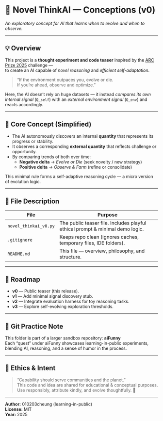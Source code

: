 # 🧠 Novel ThinkAI — Conceptions (v0)
*An exploratory concept for AI that learns when to evolve and when to observe.*

---

## 💡 Overview
This project is a **thought experiment and code teaser** inspired by the [ARC Prize 2025](https://arcprize.org/) challenge —  
to create an AI capable of *novel reasoning* and *efficient self-adaptation*.

> “If the environment outpaces you, evolve or die.  
>  If you’re ahead, observe and optimize.”

Here, the AI doesn’t rely on huge datasets — it instead *compares its own internal signal* (`Q_self`) with an *external environment signal* (`Q_env`) and reacts accordingly.

---

## 🧩 Core Concept (Simplified)
- The AI autonomously discovers an internal **quantity** that represents its progress or stability.  
- It observes a corresponding **external quantity** that reflects challenge or opportunity.  
- By comparing trends of both over time:
  - **Negative delta** → *Evolve or Die* (seek novelty / new strategy)  
  - **Positive delta** → *Observe & Farm* (refine or consolidate)

This minimal rule forms a self-adaptive reasoning cycle — a micro version of evolution logic.

---

## 🧪 File Description
| File | Purpose |
|------|----------|
| `novel_thinkai_v0.py` | The public teaser file. Includes playful ethical prompt & minimal demo logic. |
| `.gitignore` | Keeps repo clean (ignores caches, temporary files, IDE folders). |
| `README.md` | This file — overview, philosophy, and structure. |

---

## 🧭 Roadmap
- **v0** — Public teaser (this release).  
- **v1** — Add minimal signal discovery stub.  
- **v2** — Integrate evaluation harness for toy reasoning tasks.  
- **v3** — Explore self-evolving exploration thresholds.  

---

## 🧱 Git Practice Note
This folder is part of a larger sandbox repository: **aiFunny**  
Each “quest” under aiFunny showcases learning-in-public experiments, blending AI, reasoning, and a sense of humor in the process.

---

## 🤝 Ethics & Intent
> “Capability should serve communities and the planet.”  
This code and idea are shared for educational & conceptual purposes.  
Use responsibly, attribute kindly, and evolve thoughtfully. 🌱  

---

**Author:** 010203cheung (learning-in-public)  
**License:** MIT  
**Year:** 2025

